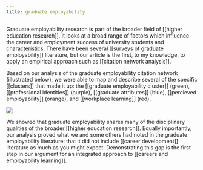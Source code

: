 ```yaml
---
title: graduate employability
--- 
```

Graduate employability research is part of the broader field of [[higher education research]]. It looks at a broad range of factors which influence the career and employment success of university students and characteristics. There have been several [[surveys of graduate employability]] literature, but our article is the first, to my knowledge, to apply an empirical approach such as [[citation network analysis]]. 

Based on our analysis of the graduate employability citation network (illustrated below), we were able to map and describe several of the specific [[clusters]] that made it up: the [[graduate employability cluster]] (green), [[professional identities]] (purple), [[graduate attributes]] (blue), [[percieved employability]] (orange), and [[workplace learning]] (red). 

![]({{/assetts/fig2.jpg}})

We showed that graduate employability shares many of the disciplinary qualities of the broader [[higher education research]]. Equally importantly, our analysis proved what we and some others had noted in the graduate employability literature: that it did not include [[career development]] literature as much as you might expect. Demonstrating this gap is the first step in our argument for an integrated approach to [[careers and employability learning]]. 